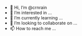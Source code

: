 - 👋 Hi, I’m @crnrain
- 👀 I’m interested in ...
- 🌱 I’m currently learning ...
- 💞️ I’m looking to collaborate on ...
- 📫 How to reach me ...

<!---
crnrain/crnrain is a ✨ special ✨ repository because its `README.md` (this file) appears on your GitHub profile.
You can click the Preview link to take a look at your changes.
--->

